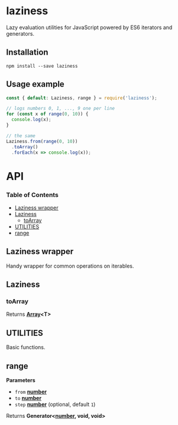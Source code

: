 # laziness

Lazy evaluation utilities for JavaScript powered by ES6 iterators and generators.

## Installation

`npm install --save laziness`

## Usage example

```javascript
const { default: Laziness, range } = require('laziness');

// logs numbers 0, 1, ..., 9 one per line
for (const x of range(0, 10)) {
  console.log(x);
}

// the same
Laziness.from(range(0, 10))
  .toArray()
  .forEach(x => console.log(x));
```

# API

<!-- Generated by documentation.js. Update this documentation by updating the source code. -->

### Table of Contents

-   [Laziness wrapper](#laziness-wrapper)
-   [Laziness](#laziness)
    -   [toArray](#toarray)
-   [UTILITIES](#utilities)
-   [range](#range)

## Laziness wrapper

Handy wrapper for common operations on iterables.


## Laziness

### toArray

Returns **[Array](https://developer.mozilla.org/en-US/docs/Web/JavaScript/Reference/Global_Objects/Array)&lt;T>** 

## UTILITIES

Basic functions.


## range

**Parameters**

-   `from` **[number](https://developer.mozilla.org/en-US/docs/Web/JavaScript/Reference/Global_Objects/Number)** 
-   `to` **[number](https://developer.mozilla.org/en-US/docs/Web/JavaScript/Reference/Global_Objects/Number)** 
-   `step` **[number](https://developer.mozilla.org/en-US/docs/Web/JavaScript/Reference/Global_Objects/Number)**  (optional, default `1`)

Returns **Generator&lt;[number](https://developer.mozilla.org/en-US/docs/Web/JavaScript/Reference/Global_Objects/Number), void, void>** 
